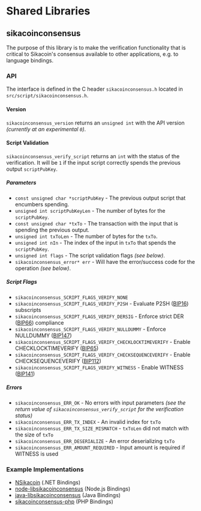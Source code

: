 Shared Libraries
================

## sikacoinconsensus

The purpose of this library is to make the verification functionality that is critical to Sikacoin's consensus available to other applications, e.g. to language bindings.

### API

The interface is defined in the C header `sikacoinconsensus.h` located in  `src/script/sikacoinconsensus.h`.

#### Version

`sikacoinconsensus_version` returns an `unsigned int` with the API version *(currently at an experimental `0`)*.

#### Script Validation

`sikacoinconsensus_verify_script` returns an `int` with the status of the verification. It will be `1` if the input script correctly spends the previous output `scriptPubKey`.

##### Parameters
- `const unsigned char *scriptPubKey` - The previous output script that encumbers spending.
- `unsigned int scriptPubKeyLen` - The number of bytes for the `scriptPubKey`.
- `const unsigned char *txTo` - The transaction with the input that is spending the previous output.
- `unsigned int txToLen` - The number of bytes for the `txTo`.
- `unsigned int nIn` - The index of the input in `txTo` that spends the `scriptPubKey`.
- `unsigned int flags` - The script validation flags *(see below)*.
- `sikacoinconsensus_error* err` - Will have the error/success code for the operation *(see below)*.

##### Script Flags
- `sikacoinconsensus_SCRIPT_FLAGS_VERIFY_NONE`
- `sikacoinconsensus_SCRIPT_FLAGS_VERIFY_P2SH` - Evaluate P2SH ([BIP16](https://github.com/sikacoin/bips/blob/master/bip-0016.mediawiki)) subscripts
- `sikacoinconsensus_SCRIPT_FLAGS_VERIFY_DERSIG` - Enforce strict DER ([BIP66](https://github.com/sikacoin/bips/blob/master/bip-0066.mediawiki)) compliance
- `sikacoinconsensus_SCRIPT_FLAGS_VERIFY_NULLDUMMY` - Enforce NULLDUMMY ([BIP147](https://github.com/sikacoin/bips/blob/master/bip-0147.mediawiki))
- `sikacoinconsensus_SCRIPT_FLAGS_VERIFY_CHECKLOCKTIMEVERIFY` - Enable CHECKLOCKTIMEVERIFY ([BIP65](https://github.com/sikacoin/bips/blob/master/bip-0065.mediawiki))
- `sikacoinconsensus_SCRIPT_FLAGS_VERIFY_CHECKSEQUENCEVERIFY` - Enable CHECKSEQUENCEVERIFY ([BIP112](https://github.com/sikacoin/bips/blob/master/bip-0112.mediawiki))
- `sikacoinconsensus_SCRIPT_FLAGS_VERIFY_WITNESS` - Enable WITNESS ([BIP141](https://github.com/sikacoin/bips/blob/master/bip-0141.mediawiki))

##### Errors
- `sikacoinconsensus_ERR_OK` - No errors with input parameters *(see the return value of `sikacoinconsensus_verify_script` for the verification status)*
- `sikacoinconsensus_ERR_TX_INDEX` - An invalid index for `txTo`
- `sikacoinconsensus_ERR_TX_SIZE_MISMATCH` - `txToLen` did not match with the size of `txTo`
- `sikacoinconsensus_ERR_DESERIALIZE` - An error deserializing `txTo`
- `sikacoinconsensus_ERR_AMOUNT_REQUIRED` - Input amount is required if WITNESS is used

### Example Implementations
- [NSikacoin](https://github.com/NicolasDorier/NSikacoin/blob/master/NSikacoin/Script.cs#L814) (.NET Bindings)
- [node-libsikacoinconsensus](https://github.com/bitpay/node-libsikacoinconsensus) (Node.js Bindings)
- [java-libsikacoinconsensus](https://github.com/dexX7/java-libsikacoinconsensus) (Java Bindings)
- [sikacoinconsensus-php](https://github.com/Bit-Wasp/sikacoinconsensus-php) (PHP Bindings)
